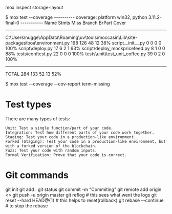 mox inspect <file> storage-layout

$ mox test --coverage
---------- coverage: platform win32, python 3.11.2-final-0 -----------
Name Stmts Miss Branch BrPart Cover

---

C:\Users\nugge\AppData\Roaming\uv\tools\moccasin\Lib\site-packages\boa\environment.py 198 126 48 12 38%
script\_\_init\_\_.py 0 0 0 0 100%
script\deploy.py 17 6 2 1 63%
script\deploy_mockpricefeed.py 8 1 0 0 88%
tests\conftest.py 22 0 0 0 100%
tests\unit\test_unit_coffee.py 39 0 2 0 100%

---

TOTAL 284 133 52 13 52%

$ mox test --coverage --cov-report term-missing

# Test types

There are many types of tests:

    Unit: Test a single function/part of your code.
    Integration: Test how different parts of your code work together.
    Staging: Test your code in a production-like environment.
    Forked (Staging): Test your code in a production-like environment, but with a forked version of the blockchain.
    Fuzz: Test your code with random inputs.
    Formal Verification: Prove that your code is correct.

# Git commands

git init
git add .
git status
git commit -m "Commiting"
git remote add origin <>
git push -u origin master
git reflog # this sees what went the logs
git reset --hard HEAD@{1} # this helps to reset(rollback)
git rebase --continue # to stop the rebase
